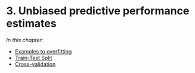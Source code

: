 # 3. Unbiased predictive performance estimates

*In this chapter:*
 - [Examples to overfitting](overfitting_ex.ipynb)
 - [Train-Test Split](train_test.ipynb)
 - [Cross-validation](cv.ipynb)